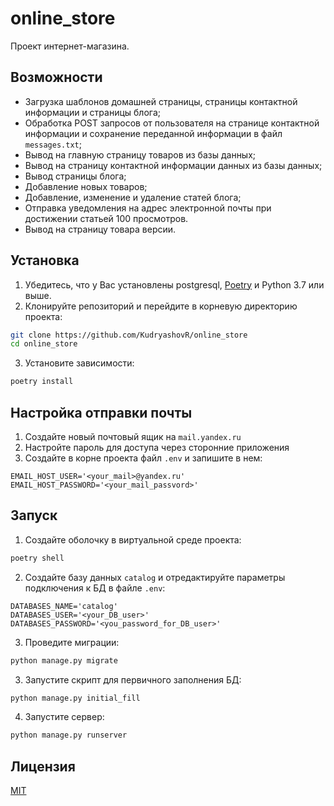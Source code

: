 # online_store

Проект интернет-магазина.

## Возможности

- Загрузка шаблонов домашней страницы, страницы контактной информации и страницы блога;
- Обработка POST запросов от пользователя на странице контактной информации и сохранение переданной информации в
  файл `messages.txt`;
- Вывод на главную страницу товаров из базы данных;
- Вывод на страницу контактной информации данных из базы данных;
- Вывод страницы блога;
- Добавление новых товаров;
- Добавление, изменение и удаление статей блога;
- Отправка уведомления на адрес электронной почты при достижении статьей 100 просмотров.
- Вывод на страницу товара версии.

## Установка

1. Убедитесь, что у Вас установлены postgresql, [Poetry](https://python-poetry.org/docs/#installation) и Python 3.7 или
   выше.
2. Клонируйте репозиторий и перейдите в корневую директорию проекта:

```bash
git clone https://github.com/KudryashovR/online_store
cd online_store
```

3. Установите зависимости:

```bash
poetry install
```

## Настройка отправки почты

1. Создайте новый почтовый ящик на `mail.yandex.ru`
2. Настройте пароль для доступа через сторонние приложения
3. Создайте в корне проекта файл `.env` и запишите в нем:

```
EMAIL_HOST_USER='<your_mail>@yandex.ru'
EMAIL_HOST_PASSWORD='<your_mail_passvord>'
```

## Запуск

1. Создайте оболочку в виртуальной среде проекта:

```bash
poetry shell
```

2. Создайте базу данных `catalog` и отредактируйте параметры подключения к БД в файле `.env`:

```
DATABASES_NAME='catalog'
DATABASES_USER='<your_DB_user>'
DATABASES_PASSWORD='<you_password_for_DB_user>'
```

3. Проведите миграции:

```bash
python manage.py migrate
```

3. Запустите скрипт для первичного заполнения БД:

```bash
python manage.py initial_fill
```

4. Запустите сервер:

```bash
python manage.py runserver
```

## Лицензия

[MIT](LICENSE)
